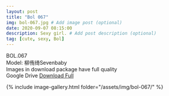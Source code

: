```yaml
---
layout: post
title: "Bol 067"
img: bol-067.jpg # Add image post (optional)
date: 2020-09-07 08:15:00
description: Sexy girl. # Add post description (optional)
tag: [cute, sexy, Bol]
---
```

BOL.067  
Model: 柳侑绮Sevenbaby                                                    
Images in download package have full quality                    
Google Drive [Download Full](http://gestyy.com/eefQkr)

{% include image-gallery.html folder="/assets/img/bol-067/" %}

